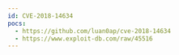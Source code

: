 ```yaml
---
id: CVE-2018-14634
pocs:
  - https://github.com/luan0ap/cve-2018-14634
  - https://www.exploit-db.com/raw/45516
---
```

